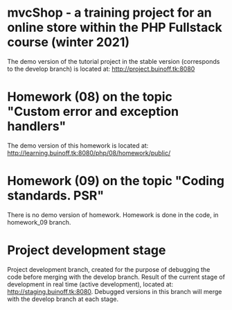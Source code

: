 # mvcShop - a training project for an online store within the PHP Fullstack course (winter 2021)
The demo version of the tutorial project in the stable version (corresponds to the develop branch) is located at: http://project.buinoff.tk:8080
# Homework (08) on the topic "Custom error and exception handlers"
The demo version of this homework is located at: http://learning.buinoff.tk:8080/php/08/homework/public/
# Homework (09) on the topic "Coding standards. PSR"
There is no demo version of homework. Homework is done in the code, in homework_09 branch.
# Project development stage
Project development branch, created for the purpose of debugging the code before merging with the develop branch.
Result of the current stage of development in real time (active development), located at: http://staging.buinoff.tk:8080.
Debugged versions in this branch will merge with the develop branch at each stage.